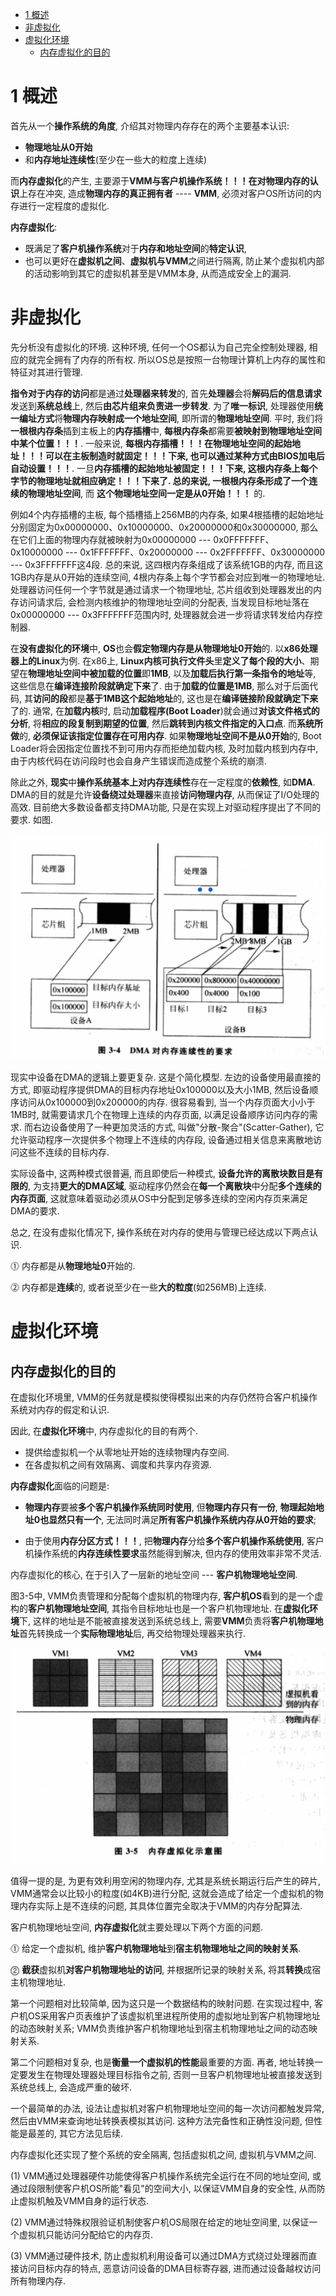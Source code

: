 
<!-- @import "[TOC]" {cmd="toc" depthFrom=1 depthTo=6 orderedList=false} -->

<!-- code_chunk_output -->

- [ 1 概述](#1-概述)
- [ 非虚拟化](#非虚拟化)
- [ 虚拟化环境](#虚拟化环境)
  - [ 内存虚拟化的目的](#内存虚拟化的目的)

<!-- /code_chunk_output -->

# 1 概述

首先从一个**操作系统的角度**, 介绍其对物理内存存在的两个主要基本认识: 

- **物理地址从0开始**
- 和**内存地址连续性**(至少在一些大的粒度上连续)

而**内存虚拟化**的产生, 主要源于**VMM与客户机操作系统！！！**在**对物理内存的认识**上存在冲突, 造成**物理内存的真正拥有者** \-\-\-\- **VMM**, 必须对客户OS所访问的内存进行一定程度的虚拟化. 

**内存虚拟化**:

- 既满足了**客户机操作系统**对于**内存和地址空间**的**特定认识**, 
- 也可以更好在**虚拟机之间**、**虚拟机与VMM**之间进行隔离, 防止某个虚拟机内部的活动影响到其它的虚拟机甚至是VMM本身, 从而造成安全上的漏洞.

# 非虚拟化

先分析没有虚拟化的环境. 这种环境, 任何一个OS都认为自己完全控制处理器, 相应的就完全拥有了内存的所有权. 所以OS总是按照一台物理计算机上内存的属性和特征对其进行管理.

**指令对于内存的访问**都是通过**处理器来转发**的, 首先**处理器**会将**解码后的信息请求**发送到**系统总线**上, 然后**由芯片组来负责进一步转发**. 为了**唯一标识**, 处理器使用**统一编址方式**将**物理内存映射成一个地址空间**, 即所谓的**物理地址空间**. 平时, 我们将**一根根内存条**插到主板上的**内存插槽**中, **每根内存条**都需要**被映射到物理地址空间中某个位置！！！**. 一般来说, **每根内存插槽！！！**在**物理地址空间的起始地址！！！**可以在**主板制造时就固定！！！**下来, 也可以通过某种方式由**BIOS加电后自动设置！！！**. 一旦**内存插槽的起始地址被固定！！！**下来, 这根内存条上**每个字节的物理地址就相应确定！！！**下来了. 总的来说, **一根根内存条**形成了一个**连续的物理地址空间**, 而 **这个物理地址空间一定是从0开始！！！** 的.

例如4个内存插槽的主板, 每个插槽插上256MB的内存条, 如果4根插槽的起始地址分别固定为0x00000000、0x10000000、0x20000000和0x30000000, 那么在它们上面的物理内存就被映射为0x00000000 --- 0x0FFFFFFF、0x10000000 --- 0x1FFFFFFF、0x20000000 --- 0x2FFFFFFF、0x30000000 --- 0x3FFFFFFF这4段. 总的来说, 这四根内存条组成了该系统1GB的内存, 而且这1GB内存是从0开始的连续空间, 4根内存条上每个字节都会对应到唯一的物理地址. 处理器访问任何一个字节就是通过请求一个物理地址, 芯片组收到处理器发出的内存访问请求后, 会检测内核维护的物理地址空间的分配表, 当发现目标地址落在0x00000000 --- 0x3FFFFFFF范围内时, 处理器就会进一步将请求转发给内存控制器.

在**没有虚拟化的环境**中, **OS**也会**假定物理内存是从物理地址0开始**的. 以**x86处理器上的Linux**为例. 在x86上, **Linux内核可执行文件头**里**定义了每个段的大小**、期望在**物理地址空间中被加载的位置**即**1MB**, 以及**加载后执行第一条指令的地址**等, 这些信息在**编译连接阶段就确定下来**了. 由于**加载的位置是1MB**, 那么对于后面代码, 其**访问的段**都是**基于1MB这个起始地址**的, 这也是在**编译链接阶段就确定下来**了的. 通常, 在**加载内核**时, 启动**加载程序(Boot Loader**)就会通过**对该文件格式的分析**, 将**相应的段复制到期望的位置**, 然后**跳转到内核文件指定的入口点**. 而**系统所做**的, **必须保证该指定位置存在可用内存**. 如果**物理地址空间不是从0开始**的, Boot Loader将会因指定位置找不到可用内存而拒绝加载内核, 及时加载内核到内存中, 由于内核代码在访问段时也会自身产生错误而造成整个系统的崩溃.

除此之外, **现实**中**操作系统基本上对内存连续性**存在一定程度的**依赖性**, 如**DMA**. DMA的目的就是允许**设备绕过处理器**来直接**访问物理内存**, 从而保证了I/O处理的高效. 目前绝大多数设备都支持DMA功能, 只是在实现上对驱动程序提出了不同的要求. 如图.

![config](./images/4.png)

现实中设备在DMA的逻辑上要更复杂. 这是个简化模型. 左边的设备使用最直接的方式, 即驱动程序提供DMA的目标内存地址0x100000以及大小1MB, 然后设备顺序访问从0x100000到0x200000的内存. 很容易看到, 当一个内存页面大小小于1MB时, 就需要请求几个在物理上连续的内存页面, 以满足设备顺序访问内存的需求. 而右边设备使用了一种更加灵活的方式, 叫做"分散\-聚合"(Scatter\-Gather), 它允许驱动程序一次提供多个物理上不连续的内存段, 设备通过相关信息来离散地访问这些不连续的目标内存.

实际设备中, 这两种模式很普遍, 而且即使后一种模式, **设备允许的离散块数目是有限的**, 为支持**更大的DMA区域**, 驱动程序仍然会在**每一个离散块**中分配**多个连续的内存页面**, 这就意味着驱动必须从OS中分配到足够多连续的空闲内存页来满足DMA的要求.

总之, 在没有虚拟化情况下, 操作系统在对内存的使用与管理已经达成以下两点认识.

⓵ 内存都是从**物理地址0**开始的.

⓶ 内存都是**连续**的, 或者说至少在一些**大的粒度**(如256MB)上连续.

# 虚拟化环境

## 内存虚拟化的目的

在虚拟化环境里, VMM的任务就是模拟使得模拟出来的内存仍然符合客户机操作系统对内存的假定和认识.

因此, 在**虚拟化环境**中, 内存虚拟化的目的有两个.

- 提供给虚拟机一个从零地址开始的连续物理内存空间.
- 在各虚拟机之间有效隔离、调度和共享内存资源.

**内存虚拟化**面临的问题是: 

- **物理内存**要被**多个客户机操作系统同时使用**, 但**物理内存只有一份**, **物理起始地址0也显然只有一个**, 无法同时满足**所有客户机操作系统内存从0开始的要求**; 

- 由于使用**内存分区方式！！！**, 把**物理内存**分给**多个客户机操作系统使用**, 客户机操作系统的**内存连续性要求**虽然能得到解决, 但内存的使用效率非常不灵活. 

内存虚拟化的核心, 在于引入了一层新的地址空间 --- **客户机物理地址空间**.

图3\-5中, VMM负责管理和分配每个虚拟机的物理内存, **客户机OS**看到的是一个虚构的**客户机物理地址空间**, 其指令目标地址也是一个客户机物理地址. 在**虚拟化环境**下, 这样的地址是不能被直接发送到系统总线上, 需要**VMM**负责将**客户机物理地址**首先转换成一个**实际物理地址**后, 再交给物理处理器来执行.

![config](./images/5.png)

值得一提的是, 为更有效利用空闲的物理内存, 尤其是系统长期运行后产生的碎片, VMM通常会以比较小的粒度(如4KB)进行分配, 这就会造成了给定一个虚拟机的物理内存实际上是不连续的问题, 其具体位置完全取决于VMM的内存分配算法.

客户机物理地址空间, **内存虚拟化**就主要处理以下两个方面的问题.

⓵ 给定一个虚拟机, 维护**客户机物理地址**到**宿主机物理地址之间的映射关系**.

⓶ **截获**虚拟机**对客户机物理地址的访问**, 并根据所记录的映射关系, 将其**转换**成宿主机物理地址.

第一个问题相对比较简单, 因为这只是一个数据结构的映射问题. 在实现过程中, 客户机OS采用客户页表维护了该虚拟机里进程所使用的虚拟地址到客户机物理地址的动态映射关系; VMM负责维护客户机物理地址到宿主机物理地址之间的动态映射关系.

第二个问题相对复杂, 也是**衡量一个虚拟机的性能**最重要的方面. 再者, 地址转换一定要发生在物理处理器处理目标指令之前, 否则一旦客户机物理地址被直接发送到系统总线上, 会造成严重的破坏.

一个最简单的办法, 设法让虚拟机对客户机物理地址空间的每一次访问都触发异常, 然后由VMM来查询地址转换表模拟其访问. 这种方法完备性和正确性没问题, 但性能是最差的, 其它方法见后续.

内存虚拟化还实现了整个系统的安全隔离, 包括虚拟机之间, 虚拟机与VMM之间.

(1) VMM通过处理器硬件功能使得客户机操作系统完全运行在不同的地址空间, 或通过段限制使客户机OS所能"看见"的空间大小, 以保证VMM自身的安全性, 从而防止虚拟机触及VMM自身的运行状态.

(2) VMM通过特殊权限验证机制使客户机OS局限在给定的地址空间里, 以保证一个虚拟机只能访问分配给它的内存页.

(3) VMM通过硬件技术, 防止虚拟机利用设备可以通过DMA方式绕过处理器而直接访问目标内存的特点, 恶意访问设备的DMA目标寄存器, 进而通过设备越权访问所有物理内存.
